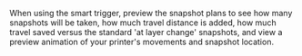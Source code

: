 When using the smart trigger, preview the snapshot plans to see how many snapshots will be taken, how much travel distance is added, how much travel saved versus the standard 'at layer change' snapshots, and view a preview animation of your printer's movements and snapshot location.
